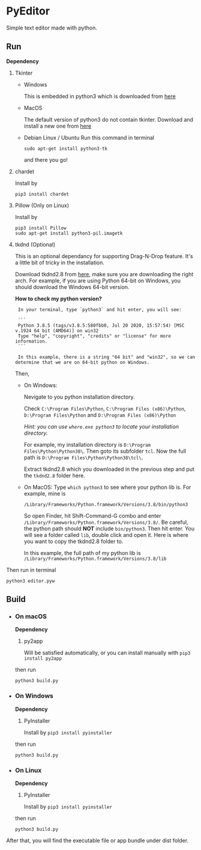 # PyEditor
Simple text editor made with python.

## Run
**Dependency**
1. Tkinter

	- Windows

		This is embedded in python3 which is downloaded from [here](https://www.python.org/downloads/)
		
	- MacOS	

		The default version of python3 do not contain tkinter. Download and install a new one from [here](https://www.python.org/downloads/)
	
	- Debian Linux / Ubuntu
		Run this command in terminal
		```
		sudo apt-get install python3-tk
		```
		and there you go!

2. chardet

	Install by
	```
	pip3 install chardet
	```

3. Pillow (Only on Linux)

	Install by
	```
	pip3 install Pillow
	sudo apt-get install python3-pil.imagetk
	```

4. tkdnd (Optional)

	This is an optional dependancy for supporting Drag-N-Drop feature. It's a little bit of tricky in the installation.

    Download tkdnd2.8 from [here](https://sourceforge.net/projects/tkdnd/), make sure you are downloading the right arch. For example, if you are using Python 64-bit on Windows, you should download the Windows 64-bit version.

    **How to check my python version?**

        In your terminal, type `python3` and hit enter, you will see:

        ```
        Python 3.8.5 (tags/v3.8.5:580fbb0, Jul 20 2020, 15:57:54) [MSC v.1924 64 bit (AMD64)] on win32
        Type "help", "copyright", "credits" or "license" for more information.
        ```

        In this example, there is a string "64 bit" and "win32", so we can determine that we are on 64-bit python on Windows.

    Then, 

    - On Windows:

        Nevigate to you python installation directory.

        Check `C:\Program Files\Python`, `C:\Program Files (x86)\Python`,  `D:\Program Files\Python` and `D:\Program Files (x86)\Python`

        *Hint: you can use `where.exe python3` to locate your installation directory.*

        For example, my installation directory is `D:\Program Files\Python\Python38\`. Then goto its subfolder `tcl`. Now the full path is `D:\Program Files\Python\Python38\tcl\`.

        Extract tkdnd2.8 which you downloaded in the previous step and put the `tkdnd2.8` folder here.

    - On MacOS:
		Type `which python3` to see where your python lib is. For example, mine is 
		```
		/Library/Frameworks/Python.framework/Versions/3.8/bin/python3
		```

        So open Finder, hit Shift-Command-G combo and enter `/Library/Frameworks/Python.framework/Versions/3.8/`. Be careful, the python path should **NOT** include `bin/python3`. Then hit enter. You will see a folder called `lib`, double click and open it. Here is where you want to copy the tkdnd2.8 folder to.
		
		In this example, the full path of my python lib is `/Library/Frameworks/Python.framework/Versions/3.8/lib`

Then run in terminal
```
python3 editor.pyw
```
## Build
- ### On macOS

	**Dependency**

	1. py2app

		Will be satisfied automatically,
		or you can install manually with `pip3 install py2app`

	then run
	```
	python3 build.py
	```

- ### On Windows
	**Dependency**

	1. PyInstaller

		Install by `pip3 install pyinstaller`

	then run

	```
	python3 build.py
	```

- ### On Linux
	**Dependency**

	1. PyInstaller

		Install by `pip3 install pyinstaller`

	then run

	```
	python3 build.py
	```


After that, you will find the executable file or app bundle under dist folder.


